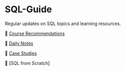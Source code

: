 # SQL-Guide
Regular updates on SQL topics and learning resources.

💬 [Course Recommendations](https://github.com/ade-eba/SQL-Guide/blob/main/CourseRecos.md)

💬 [Daily Notes](https://github.com/ade-eba/SQL-Guide/tree/main/Daily%20Notes)

💬 [Case Studies](https://github.com/ade-eba/Portfolio-Projects)

💬 [SQL from Scratch]






